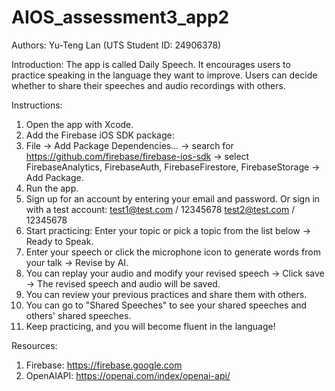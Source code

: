 # AIOS_assessment3_app2

Authors:
Yu-Teng Lan (UTS Student ID: 24906378)

Introduction:
The app is called Daily Speech. It encourages users to practice speaking in the language they want to improve. Users can decide whether to share their speeches and audio recordings with others.

Instructions:
1. Open the app with Xcode.
2. Add the Firebase iOS SDK package:
3. File -> Add Package Dependencies... -> search for https://github.com/firebase/firebase-ios-sdk
-> select FirebaseAnalytics, FirebaseAuth, FirebaseFirestore, FirebaseStorage -> Add Package.
4. Run the app.
5. Sign up for an account by entering your email and password.
Or sign in with a test account:
    test1@test.com / 12345678
    test2@test.com / 12345678
6. Start practicing: Enter your topic or pick a topic from the list below -> Ready to Speak.
7. Enter your speech or click the microphone icon to generate words from your talk -> Revise by AI.
8. You can replay your audio and modify your revised speech -> Click save -> The revised speech and audio will be saved.
9. You can review your previous practices and share them with others.
10. You can go to "Shared Speeches" to see your shared speeches and others' shared speeches.
11. Keep practicing, and you will become fluent in the language!

Resources:
1. Firebase: https://firebase.google.com
2. OpenAIAPI: https://openai.com/index/openai-api/

